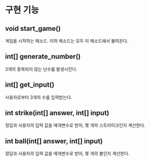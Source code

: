  구현 기능
==============
void start_game()
--------------
게임을 시작하는 메소드. 이하 메소드는 모두 이 메소드에서 불려온다.

int[] generate_number()
-------------
3개의 중복되지 않는 난수를 발생시킨다.

int[] get_input()
-------------
사용자로부터 3개의 수를 입력받는다.

int strike(int[] answer, int[] input)
-------------
정답과 사용자의 입력 값을 매개변수로 받아, 몇 개의 스트라이크인지 계산한다.

int ball(int[] answer, int[] input)
-------------
정답과 사용자의 입력 값을 매개변수로 받아, 몇 개의 볼인지 계산한다.

